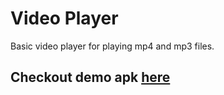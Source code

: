 # Video Player

Basic video player for playing mp4 and mp3 files.

## Checkout demo apk [here](/app/release/app-release.apk)